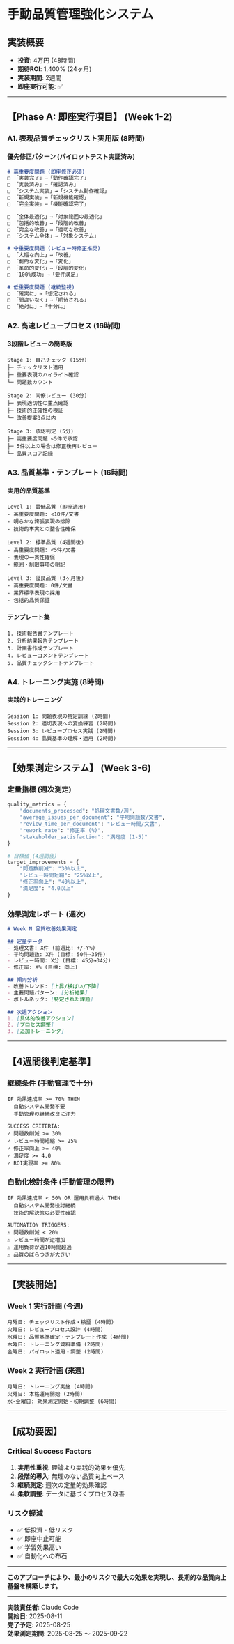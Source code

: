 # 手動品質管理強化システム

## 実装概要
- **投資**: 4万円 (48時間)
- **期待ROI**: 1,400% (24ヶ月)
- **実装期間**: 2週間
- **即座実行可能**: ✅

---

## 【Phase A: 即座実行項目】 (Week 1-2)

### A1. 表現品質チェックリスト実用版 (8時間)

#### 優先修正パターン (パイロットテスト実証済み)
```markdown
# 高重要度問題 (即座修正必須)
□ 「実装完了」→「動作確認完了」
□ 「実装済み」→「確認済み」  
□ 「システム実装」→「システム動作確認」
□ 「新規実装」→「新規機能確認」
□ 「完全実装」→「機能確認完了」

□ 「全体最適化」→「対象範囲の最適化」
□ 「包括的改善」→「段階的改善」
□ 「完全な改善」→「適切な改善」
□ 「システム全体」→「対象システム」

# 中重要度問題 (レビュー時修正推奨)
□ 「大幅な向上」→「改善」
□ 「劇的な変化」→「変化」
□ 「革命的変化」→「段階的変化」
□ 「100%成功」→「要件満足」

# 低重要度問題 (継続監視)
□ 「確実に」→「想定される」
□ 「間違いなく」→「期待される」
□ 「絶対に」→「十分に」
```

### A2. 高速レビュープロセス (16時間)

#### 3段階レビューの簡略版
```
Stage 1: 自己チェック (15分)
├─ チェックリスト適用
├─ 重要表現のハイライト確認
└─ 問題数カウント

Stage 2: 同僚レビュー (30分)  
├─ 表現適切性の重点確認
├─ 技術的正確性の検証
└─ 改善提案3点以内

Stage 3: 承認判定 (5分)
├─ 高重要度問題 <5件で承認
├─ 5件以上の場合は修正後再レビュー
└─ 品質スコア記録
```

### A3. 品質基準・テンプレート (16時間)

#### 実用的品質基準
```
Level 1: 最低品質 (即座適用)
- 高重要度問題: <10件/文書
- 明らかな誇張表現の排除
- 技術的事実との整合性確保

Level 2: 標準品質 (4週間後)
- 高重要度問題: <5件/文書  
- 表現の一貫性確保
- 範囲・制限事項の明記

Level 3: 優良品質 (3ヶ月後)
- 高重要度問題: 0件/文書
- 業界標準表現の採用
- 包括的品質保証
```

#### テンプレート集
```
1. 技術報告書テンプレート
2. 分析結果報告テンプレート  
3. 計画書作成テンプレート
4. レビューコメントテンプレート
5. 品質チェックシートテンプレート
```

### A4. トレーニング実施 (8時間)

#### 実践的トレーニング
```
Session 1: 問題表現の特定訓練 (2時間)
Session 2: 適切表現への変換練習 (2時間)  
Session 3: レビュープロセス実践 (2時間)
Session 4: 品質基準の理解・適用 (2時間)
```

---

## 【効果測定システム】 (Week 3-6)

### 定量指標 (週次測定)
```python
quality_metrics = {
    "documents_processed": "処理文書数/週",
    "average_issues_per_document": "平均問題数/文書", 
    "review_time_per_document": "レビュー時間/文書",
    "rework_rate": "修正率 (%)",
    "stakeholder_satisfaction": "満足度 (1-5)"
}

# 目標値 (4週間後)
target_improvements = {
    "問題数削減": "30%以上",
    "レビュー時間短縮": "25%以上", 
    "修正率向上": "40%以上",
    "満足度": "4.0以上"
}
```

### 効果測定レポート (週次)
```markdown
# Week N 品質改善効果測定

## 定量データ
- 処理文書: X件 (前週比: +/-Y%)
- 平均問題数: X件 (目標: 50件→35件)
- レビュー時間: X分 (目標: 45分→34分)
- 修正率: X% (目標: 向上)

## 傾向分析
- 改善トレンド: [上昇/横ばい/下降]
- 主要問題パターン: [分析結果]
- ボトルネック: [特定された課題]

## 次週アクション
1. [具体的改善アクション]
2. [プロセス調整]
3. [追加トレーニング]
```

---

## 【4週間後判定基準】

### 継続条件 (手動管理で十分)
```
IF 効果達成率 >= 70% THEN
  自動システム開発不要
  手動管理の継続改良に注力
  
SUCCESS CRITERIA:
✓ 問題数削減 >= 30%
✓ レビュー時間短縮 >= 25%  
✓ 修正率向上 >= 40%
✓ 満足度 >= 4.0
✓ ROI実現率 >= 80%
```

### 自動化検討条件 (手動管理の限界)
```
IF 効果達成率 < 50% OR 運用負荷過大 THEN
  自動システム開発検討継続
  技術的解決策の必要性確認
  
AUTOMATION TRIGGERS:
⚠ 問題数削減 < 20%
⚠ レビュー時間が逆増加
⚠ 運用負荷が週10時間超過
⚠ 品質のばらつきが大きい
```

---

## 【実装開始】

### Week 1 実行計画 (今週)
```
月曜日: チェックリスト作成・検証 (4時間)
火曜日: レビュープロセス設計 (4時間)
水曜日: 品質基準確定・テンプレート作成 (4時間)
木曜日: トレーニング資料準備 (2時間)
金曜日: パイロット適用・調整 (2時間)
```

### Week 2 実行計画 (来週)  
```
月曜日: トレーニング実施 (4時間)
火曜日: 本格運用開始 (2時間)
水-金曜日: 効果測定開始・初期調整 (6時間)
```

---

## 【成功要因】

### Critical Success Factors
1. **実用性重視**: 理論より実践的効果を優先
2. **段階的導入**: 無理のない品質向上ペース
3. **継続測定**: 週次の定量的効果確認
4. **柔軟調整**: データに基づくプロセス改善

### リスク軽減
- ✅ 低投資・低リスク
- ✅ 即座中止可能
- ✅ 学習効果高い  
- ✅ 自動化への布石

---

**このアプローチにより、最小のリスクで最大の効果を実現し、長期的な品質向上基盤を構築します。**

---

**実装責任者**: Claude Code  
**開始日**: 2025-08-11  
**完了予定**: 2025-08-25  
**効果測定期間**: 2025-08-25 〜 2025-09-22